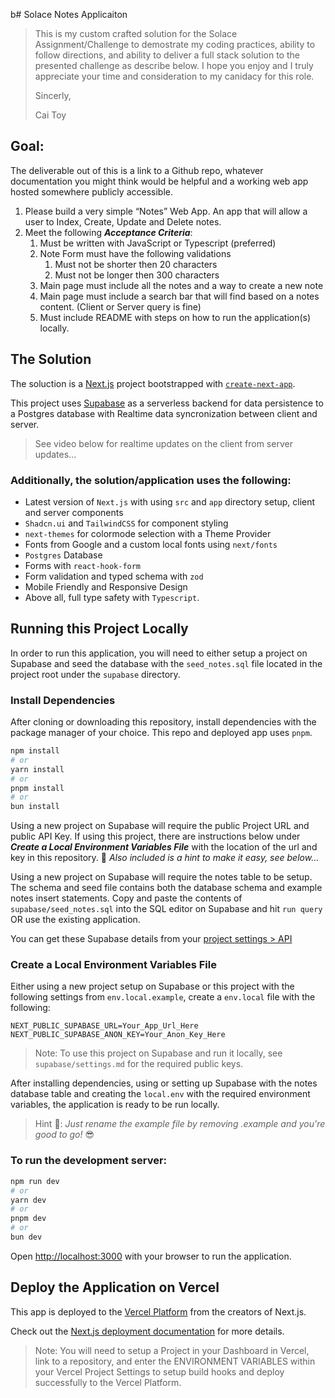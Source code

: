 b# Solace Notes Applicaiton

> This is my custom crafted solution for the Solace Assignment/Challenge to demostrate my coding practices, ability to follow directions, and ability to deliver a full stack solution to the presented challenge as describe below. I hope you enjoy and I truly appreciate your time and consideration to my canidacy for this role.
> 
> Sincerly,
> 
> Cai Toy


## Goal: 
The deliverable out of this is a link to a Github repo, whatever documentation you might think would be helpful and a working web app hosted somewhere publicly accessible.

1. Please build a very simple “Notes” Web App. An app that will allow a user to Index, Create, Update and Delete notes.
2. Meet the following ***Acceptance Criteria***:
   1. Must be written with JavaScript or Typescript (preferred)
   2. Note Form must have the following validations
      1. Must not be shorter then 20 characters
      2. Must not be longer then 300 characters
   3. Main page must include all the notes and a way to create a new note
   4. Main page must include a search bar that will find based on a notes content. (Client or Server query is fine)
   5. Must include README with steps on how to run the application(s) locally.


## The Solution

The soluction is a [Next.js](https://nextjs.org/) project bootstrapped with [`create-next-app`](https://github.com/vercel/next.js/tree/canary/packages/create-next-app). 

This project uses [Supabase](https://supabase.com/) as a serverless backend for data persistence to a Postgres database with Realtime data syncronization between client and server.
> See video below for realtime updates on the client from server updates...

### Additionally, the solution/application uses the following:
- Latest version of `Next.js` with using `src` and `app` directory setup, client and server components
- `Shadcn.ui` and `TailwindCSS` for component styling
- `next-themes` for colormode selection with a Theme Provider
- Fonts from Google and a custom local fonts using `next/fonts`
- `Postgres` Database
- Forms with `react-hook-form`
- Form validation and typed schema with `zod`
- Mobile Friendly and Responsive Design
- Above all, full type safety with `Typescript`. 

## Running this Project Locally

In order to run this application, you will need to either setup a project on Supabase and seed the database with the `seed_notes.sql` file located in the project root under the `supabase` directory.

### Install Dependencies
After cloning or downloading this repository, install dependencies with the package manager of your choice. This repo and deployed app uses `pnpm`.
```bash
npm install
# or
yarn install
# or
pnpm install
# or
bun install
```
Using a new project on Supabase will require the public Project URL and public API Key. If using this project, there are instructions below under ***Create a Local Environment Variables File*** with the location of the url and key in this repository. 🤫 _Also included is a hint to make it easy, see below..._

Using a new project on Supabase will require the notes table to be setup. The schema and seed file contains both the database schema and example notes insert statements. Copy and paste the contents of `supabase/seed_notes.sql` into the SQL editor on Supabase and hit `run query` OR use the existing application.

You can get these Supabase details from your [project settings > API](https://app.supabase.com/project/_/settings/api)
### Create a Local Environment Variables File

Either using a new project setup on Supabase or this project with the following settings from `env.local.example`, create a `env.local` file with the following:

```
NEXT_PUBLIC_SUPABASE_URL=Your_App_Url_Here
NEXT_PUBLIC_SUPABASE_ANON_KEY=Your_Anon_Key_Here
```
> Note: To use this project on Supabase and run it locally, see `supabase/settings.md` for the required public keys.

After installing dependencies, using or setting up Supabase with the notes database table and creating the `local.env` with the required environment variables, the application is ready to be run locally.

> Hint 🤫: _Just rename the example file by removing .example and you're good to go!_ 😎

### To run the development server:

```bash
npm run dev
# or
yarn dev
# or
pnpm dev
# or
bun dev
```

Open [http://localhost:3000](http://localhost:3000) with your browser to run the application.


## Deploy the Application on Vercel

This app is deployed to the [Vercel Platform](https://vercel.com/new?utm_medium=default-template&filter=next.js&utm_source=create-next-app&utm_campaign=create-next-app-readme) from the creators of Next.js.

Check out the [Next.js deployment documentation](https://nextjs.org/docs/deployment) for more details.

> Note: You will need to setup a Project in your Dashboard in Vercel, link to a repository, and enter the ENVIRONMENT VARIABLES within your Vercel Project Settings to setup build hooks and deploy successfully to the Vercel Platform.


